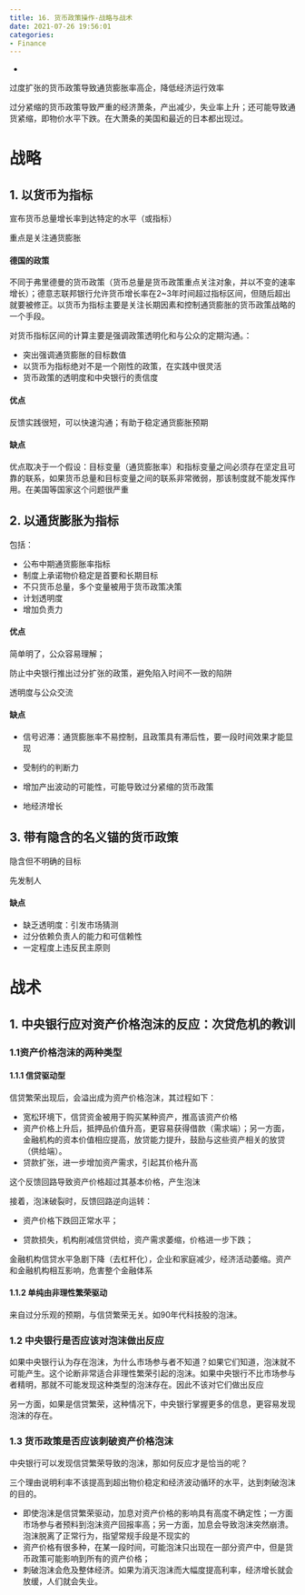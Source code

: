 ```yaml
---
title: 16. 货币政策操作-战略与战术
date: 2021-07-26 19:56:01
categories:
- Finance
---
```


- 

  过度扩张的货币政策导致通货膨胀率高企，降低经济运行效率

  过分紧缩的货币政策导致严重的经济萧条，产出减少，失业率上升；还可能导致通货紧缩，即物价水平下跌。在大萧条的美国和最近的日本都出现过。

  # 战略

  ## 1. 以货币为指标

  宣布货币总量增长率到达特定的水平（或指标）

  重点是关注通货膨胀

  #### 德国的政策

  不同于弗里德曼的货币政策（货币总量是货币政策重点关注对象，并以不变的速率增长）；德意志联邦银行允许货币增长率在2~3年时间超过指标区间，但随后超出就要被修正。以货币为指标主要是关注长期因素和控制通货膨胀的货币政策战略的一个手段。

  对货币指标区间的计算主要是强调政策透明化和与公众的定期沟通。：

  - 突出强调通货膨胀的目标数值
  - 以货币为指标绝对不是一个刚性的政策，在实践中很灵活
  - 货币政策的透明度和中央银行的责信度

  #### 优点

  反馈实践很短，可以快速沟通；有助于稳定通货膨胀预期

  #### 缺点

  优点取决于一个假设：目标变量（通货膨胀率）和指标变量之间必须存在坚定且可靠的联系，如果货币总量和目标变量之间的联系非常微弱，那该制度就不能发挥作用。在美国等国家这个问题很严重

  

  ## 2. 以通货膨胀为指标

  包括：

  - 公布中期通货膨胀率指标
  - 制度上承诺物价稳定是首要和长期目标
  - 不只货币总量，多个变量被用于货币政策决策
  - 计划透明度
  - 增加负责力

  #### 优点

  简单明了，公众容易理解；

  防止中央银行推出过分扩张的政策，避免陷入时间不一致的陷阱

  透明度与公众交流

  #### 缺点

  - 信号迟滞：通货膨胀率不易控制，且政策具有滞后性，要一段时间效果才能显现
  - 受制约的判断力
  - 增加产出波动的可能性，可能导致过分紧缩的货币政策

  - 地经济增长

  ## 3. 带有隐含的名义锚的货币政策

  隐含但不明确的目标

  先发制人

  #### 缺点

  - 缺乏透明度：引发市场猜测
  - 过分依赖负责人的能力和可信赖性
  - 一定程度上违反民主原则

  

  # 战术

  ## 1. 中央银行应对资产价格泡沫的反应：次贷危机的教训

  ### 1.1资产价格泡沫的两种类型

  #### 1.1.1 信贷驱动型

  信贷繁荣出现后，会溢出成为资产价格泡沫，其过程如下：

  - 宽松环境下，信贷资金被用于购买某种资产，推高该资产价格
  - 资产价格上升后，抵押品价值升高，更容易获得借款（需求端）；另一方面，金融机构的资本价值相应提高，放贷能力提升，鼓励与这些资产相关的放贷（供给端）。
  - 贷款扩张，进一步增加资产需求，引起其价格升高

  这个反馈回路导致资产价格超过其基本价格，产生泡沫

  接着，泡沫破裂时，反馈回路逆向运转：

  - 资产价格下跌回正常水平；

  - 贷款损失，机构削减信贷供给，资产需求萎缩，价格进一步下跌；

  金融机构信贷水平急剧下降（去杠杆化），企业和家庭减少，经济活动萎缩。资产和金融机构相互影响，危害整个金融体系

  #### 1.1.2 单纯由非理性繁荣驱动

  来自过分乐观的预期，与信贷繁荣无关。如90年代科技股的泡沫。

  ### 1.2 中央银行是否应该对泡沫做出反应

  如果中央银行认为存在泡沫，为什么市场参与者不知道？如果它们知道，泡沫就不可能产生。这个论断非常适合非理性繁荣引起的泡沫。如果中央银行不比市场参与者精明，那就不可能发现这种类型的泡沫存在。因此不该对它们做出反应

  另一方面，如果是信贷繁荣，这种情况下，中央银行掌握更多的信息，更容易发现泡沫的存在。

  ### 1.3 货币政策是否应该刺破资产价格泡沫

  中央银行可以发现信贷繁荣导致的泡沫，那如何反应才是恰当的呢？

  三个理由说明利率不该提高到超出物价稳定和经济波动循环的水平，达到刺破泡沫的目的。

  - 即使泡沫是信贷繁荣驱动，加息对资产价格的影响具有高度不确定性；一方面市场参与者预料到泡沫资产回报率高；另一方面，加息会导致泡沫突然崩溃。泡沫脱离了正常行为，指望常规手段是不现实的
  - 资产价格有很多种，在某一段时间，可能泡沫只出现在一部分资产中，但是货币政策可能影响到所有的资产价格；
  - 刺破泡沫会危及整体经济。如果为消灭泡沫而大幅度提高利率，经济增长就会放缓，人们就会失业。